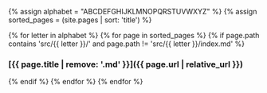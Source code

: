 {% assign alphabet = "ABCDEFGHIJKLMNOPQRSTUVWXYZ" %}
{% assign sorted_pages = (site.pages | sort: 'title') %}

{% for letter in alphabet %}
{% for page in sorted_pages %}
{% if page.path contains 'src/{{ letter }}/' and page.path != 'src/{{ letter }}/index.md' %}
### [{{ page.title | remove: '.md' }}]({{ page.url | relative_url }})
{% endif %}
{% endfor %}
{% endfor %}